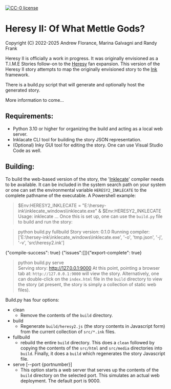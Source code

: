 [![CC-0 license](https://img.shields.io/badge/License-CC--0-blue.svg)](https://creativecommons.org/licenses/by-nd/4.0)

# Heresy II: Of What Mettle Gods?

Copyright (C) 2022-2025 Andrew Florance, Marina Galvagni and Randy Frank

Heresy II is officially a work in progress.  It was originally envisioned
as a T.I.M.E Stories follow-on to the [Heresy] fan expansion.  This version
of the Heresy II story attempts to map the originally envisioned story
to the [Ink] framework.

There is a build.py script that will generate and optionally host the
generated story.

More information to come...

## Requirements:

- Python 3.10 or higher for organizing the build and acting as a local web server.
- Inklacate CLI tool for building the story JSON representation.
- (Optional) Inky GUI tool for editing the story.  One can use Visual Studio Code as well.

## Building:

To build the web-based version of the story, the '[Inklecate]' compiler needs to be
available.  It can be included in the system search path on your system or one can
set the environmental variable `HERESY2_INKLECATE` to the complete pathname of
the executable.  A Powershell example:

> $Env:HERESY2_INKLECATE = "E:\hersey-ink\inklecate_windows\inklecate.exe"
> & $Env:HERESY2_INKLECATE
Usage: inklecate <options> <ink file> ...
Once this is set up, one can use the `build.py` file to build and run the story:

> python build.py fullbuild
Story version: 0.1.0
Running compiler: ['E:\\hersey-ink\\inklecate_windows\\inklecate.exe', '-o', 'tmp.json', '-j', '-v', 'src\\heresy2.ink']

{"compile-success": true}
{"issues":[]}{"export-complete": true}

> python build.py serve  
Serving story:  http://127.0.0.1:9000
At this point, pointing a browser tab at: ``http://127.0.0.1:9000`` will view the
story.  Alternatively, one can double-click on the `index.html` file in the `build`
directory to view the story (at present, the story is simply a collection of
static web files).

Build.py has four options:

- clean
  - Remove the contents of the `build` directory.
- build
  - Regenerate `build/heresy2.js` (the story contents in Javascript form) from the
    current collection of `src/*.ink` files.
- fullbuild
  - rebuild the entire `build` directory. This does a `clean` followed by copying
    the contents of the `src/html` and `src/media` directories into `build`.  Finally,
    it does a `build` which regenerates the story Javascript file.
- serve [--port {portnumber}]
  - This option starts a web server that serves up the contents of the `build`
    directory on the selected port.  This simulates an actual web deployment. The
    default port is 9000.

[Heresy]: http://heresy.mrtrashcan.com
[Ink]: https://github.com/inkle/ink/tree/master
[Inklecate]: https://github.com/inkle/ink/releases
